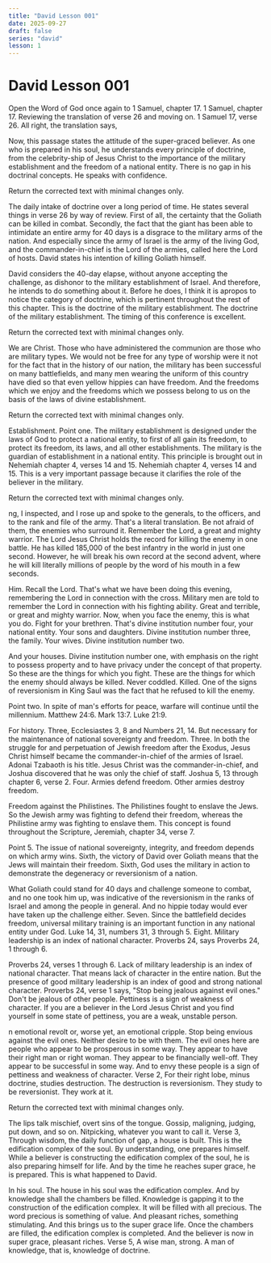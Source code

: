 ```yaml
---
title: "David Lesson 001"
date: 2025-09-27
draft: false
series: "david"
lesson: 1
---
```


# David Lesson 001

Open the Word of God once again to 1 Samuel, chapter 17.
1 Samuel, chapter 17.
Reviewing the translation of verse 26 and moving on.
1 Samuel 17, verse 26.
All right, the translation says,

Now, this passage states the attitude of the super-graced believer.
As one who is prepared in his soul, he understands every principle of doctrine, from the celebrity-ship of Jesus Christ to the importance of the military establishment and the freedom of a national entity.
There is no gap in his doctrinal concepts.
He speaks with confidence.

Return the corrected text with minimal changes only.

The daily intake of doctrine over a long period of time. He states several things in verse 26 by way of review. First of all, the certainty that the Goliath can be killed in combat. Secondly, the fact that the giant has been able to intimidate an entire army for 40 days is a disgrace to the military arms of the nation. And especially since the army of Israel is the army of the living God, and the commander-in-chief is the Lord of the armies, called here the Lord of hosts. David states his intention of killing Goliath himself.

David considers the 40-day elapse, without anyone accepting the challenge, as dishonor to the military establishment of Israel. And therefore, he intends to do something about it. Before he does, I think it is apropos to notice the category of doctrine, which is pertinent throughout the rest of this chapter. This is the doctrine of the military establishment. The doctrine of the military establishment. The timing of this conference is excellent.

Return the corrected text with minimal changes only.

We are Christ. Those who have administered the communion are those who are military types. We would not be free for any type of worship were it not for the fact that in the history of our nation, the military has been successful on many battlefields, and many men wearing the uniform of this country have died so that even yellow hippies can have freedom. And the freedoms which we enjoy and the freedoms which we possess belong to us on the basis of the laws of divine establishment.

Return the corrected text with minimal changes only.

Establishment.
Point one.
The military establishment is designed under the laws of God to protect a national entity,
to first of all gain its freedom, to protect its freedom, its laws,
and all other establishments.
The military is the guardian of establishment in a national entity.
This principle is brought out in Nehemiah chapter 4, verses 14 and 15.
Nehemiah chapter 4, verses 14 and 15.
This is a very important passage because it clarifies the role of the believer in the military.

Return the corrected text with minimal changes only.

ng,
I inspected, and I rose up and spoke to the generals, to the officers, and to the rank and file of the army.
That's a literal translation.
Be not afraid of them, the enemies who surround it.
Remember the Lord, a great and mighty warrior.
The Lord Jesus Christ holds the record for killing the enemy in one battle.
He has killed 185,000 of the best infantry in the world in just one second.
However, he will break his own record at the second advent,
where he will kill literally millions of people by the word of his mouth in a few seconds.

Him. Recall the Lord. That's what we have been doing this evening, remembering the Lord in connection with the cross. Military men are told to remember the Lord in connection with his fighting ability. Great and terrible, or great and mighty warrior. Now, when you face the enemy, this is what you do. Fight for your brethren. That's divine institution number four, your national entity. Your sons and daughters. Divine institution number three, the family. Your wives. Divine institution number two.

And your houses. Divine institution number one, with emphasis on the right to possess property and to have privacy under the concept of that property. So these are the things for which you fight. These are the things for which the enemy should always be killed. Never coddled. Killed. One of the signs of reversionism in King Saul was the fact that he refused to kill the enemy.

Point two. In spite of man's efforts for peace, warfare will continue until the millennium. Matthew 24:6. Mark 13:7. Luke 21:9.

For history.
Three, Ecclesiastes 3, 8 and Numbers 21, 14.
But necessary for the maintenance of national sovereignty and freedom.
Three.
In both the struggle for and perpetuation of Jewish freedom after the Exodus, Jesus Christ himself became the commander-in-chief of the armies of Israel. Adonai Tzabaoth is his title. Jesus Christ was the commander-in-chief, and Joshua discovered that he was only the chief of staff. Joshua 5, 13 through chapter 6, verse 2.
Four.
Armies defend freedom.
Other armies destroy freedom.

Freedom against the Philistines. The Philistines fought to enslave the Jews. So the Jewish army was fighting to defend their freedom, whereas the Philistine army was fighting to enslave them. This concept is found throughout the Scripture, Jeremiah, chapter 34, verse 7.

Point 5.
The issue of national sovereignty, integrity, and freedom depends on which army wins.
Sixth, the victory of David over Goliath means that the Jews will maintain their freedom.
Sixth, God uses the military in action to demonstrate the degeneracy or reversionism of a nation.

What Goliath could stand for 40 days and challenge someone to combat, and no one took him up, was indicative of the reversionism in the ranks of Israel and among the people in general. And no hippie today would ever have taken up the challenge either. Seven. Since the battlefield decides freedom, universal military training is an important function in any national entity under God. Luke 14, 31, numbers 31, 3 through 5. Eight. Military leadership is an index of national character. Proverbs 24, says Proverbs 24, 1 through 6.

Proverbs 24, verses 1 through 6.
Lack of military leadership is an index of national character. That means lack of character in the entire nation. But the presence of good military leadership is an index of good and strong national character. Proverbs 24, verse 1 says, "Stop being jealous against evil ones." Don't be jealous of other people. Pettiness is a sign of weakness of character. If you are a believer in the Lord Jesus Christ and you find yourself in some state of pettiness, you are a weak, unstable person.

n emotional revolt or, worse yet, an emotional cripple. Stop being envious against the evil ones. Neither desire to be with them. The evil ones here are people who appear to be prosperous in some way. They appear to have their right man or right woman. They appear to be financially well-off. They appear to be successful in some way. And to envy these people is a sign of pettiness and weakness of character. Verse 2, For their right lobe, minus doctrine, studies destruction. The destruction is reversionism. They study to be reversionist. They work at it.

Return the corrected text with minimal changes only.

The lips talk mischief, overt sins of the tongue. Gossip, maligning, judging, put down, and so on. Nitpicking, whatever you want to call it. Verse 3, Through wisdom, the daily function of gap, a house is built. This is the edification complex of the soul. By understanding, one prepares himself. While a believer is constructing the edification complex of the soul, he is also preparing himself for life. And by the time he reaches super grace, he is prepared. This is what happened to David.

In his soul. The house in his soul was the edification complex. And by knowledge shall the chambers be filled. Knowledge is gapping it to the construction of the edification complex. It will be filled with all precious. The word precious is something of value. And pleasant riches, something stimulating. And this brings us to the super grace life. Once the chambers are filled, the edification complex is completed. And the believer is now in super grace, pleasant riches. Verse 5, A wise man, strong. A man of knowledge, that is, knowledge of doctrine.
